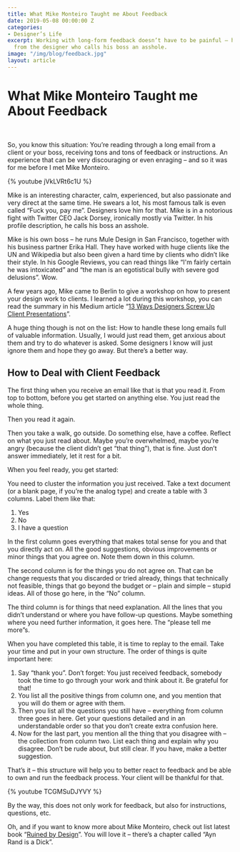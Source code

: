 ```yaml
---
title: What Mike Monteiro Taught me About Feedback
date: 2019-05-08 00:00:00 Z
categories:
- Designer’s Life
excerpt: Working with long-form feedback doesn’t have to be painful – here’s a lesson
  from the designer who calls his boss an asshole.
image: "/img/blog/feedback.jpg"
layout: article
---
```


# What Mike Monteiro Taught me About Feedback

<br>

So, you know this situation: You’re reading through a long email from a client or your boss, receiving tons and tons of feedback or instructions. An experience that can be very discouraging or even enraging – and so it was for me before I met Mike Monteiro.

{% youtube jVkLVRt6c1U %}

Mike is an interesting character, calm, experienced, but also passionate and very direct at the same time. He swears a lot, his most famous talk is even called “Fuck you, pay me”. Designers love him for that. Mike is in a notorious fight with Twitter CEO Jack Dorsey, ironically mostly via Twitter. In his profile description, he calls his boss an asshole.

Mike is his own boss – he runs Mule Design in San Francisco, together with his business partner Erika Hall. They have worked with huge clients like the UN and Wikipedia but also been given a hard time by clients who didn’t like their style. In his Google Reviews, you can read things like “I'm fairly certain he was intoxicated” and “the man is an egotistical bully with severe god delusions”. Wow.

A few years ago, Mike came to Berlin to give a workshop on how to present your design work to clients. I learned a lot during this workshop, you can read the summary in his Medium article “[13 Ways Designers Screw Up Client Presentations](https://medium.com/@monteiro/13-ways-designers-screw-up-client-presentations-51aaee11e28c)”.

A huge thing though is not on the list: How to handle these long emails full of valuable information. Usually, I would just read them, get anxious about them and try to do whatever is asked. Some designers I know will just ignore them and hope they go away. But there’s a better way.

## How to Deal with Client Feedback

The first thing when you receive an email like that is that you read it. From top to bottom, before you get started on anything else. You just read the whole thing.

Then you read it again.

Then you take a walk, go outside. Do something else, have a coffee. Reflect on what you just read about. Maybe you’re overwhelmed, maybe you’re angry (because the client didn’t get “that thing”), that is fine. Just don’t answer immediately, let it rest for a bit.

When you feel ready, you get started:

You need to cluster the information you just received. Take a text document (or a blank page, if you’re the analog type) and create a table with 3 columns. Label them like that:

1. Yes
2. No
3. I have a question

In the first column goes everything that makes total sense for you and that you directly act on. All the good suggestions, obvious improvements or minor things that you agree on. Note them down in this column.

The second column is for the things you do not agree on. That can be change requests that you discarded or tried already, things that technically not feasible, things that go beyond the budget or – plain and simple – stupid ideas. All of those go here, in the “No” column.

The third column is for things that need explanation. All the lines that you didn’t understand or where you have follow-up questions. Maybe something where you need further information, it goes here. The “please tell me more”s.

When you have completed this table, it is time to replay to the email. Take your time and put in your own structure. The order of things is quite important here:

1. Say “thank you”. Don’t forget: You just received feedback, somebody took the time to go through your work and think about it. Be grateful for that!
2. You list all the positive things from column one, and you mention that you will do them or agree with them.
3. Then you list all the questions you still have – everything from column three goes in here. Get your questions detailed and in an understandable order so that you don’t create extra confusion here.
4. Now for the last part, you mention all the thing that you disagree with – the collection from column two. List each thing and explain why you disagree. Don’t be rude about, but still clear. If you have, make a better suggestion.

That’s it – this structure will help you to better react to feedback and be able to own and run the feedback process. Your client will be thankful for that.


{% youtube TCGMSuDJYVY %}


By the way, this does not only work for feedback, but also for instructions, questions, etc.

Oh, and if you want to know more about Mike Monteiro, check out list latest book “[Ruined by Design](https://www.ruinedby.design/)”. You will love it – there’s a chapter called “Ayn Rand is a Dick”.

